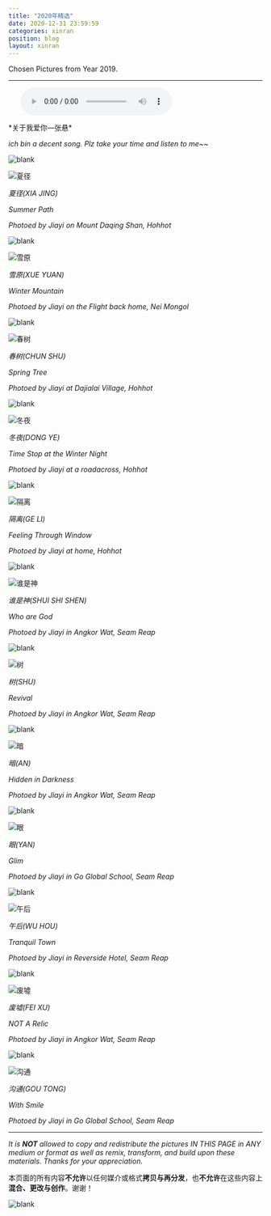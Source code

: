 ```yaml
---
title: "2020年精选"
date: 2020-12-31 23:59:59
categories: xinran
position: blog
layout: xinran
---
```


Chosen Pictures from Year 2019.

---

<ul class="list-inline text-center">
<audio controls="controls">
    <source src="http://music.163.com/song/media/outer/url?id=16435049.mp3" type="audio/ogg">
    <source src="http://music.163.com/song/media/outer/url?id=16435049.mp3" type="audio/mpeg">
<embed height="50" width="1500" src="http://music.163.com/song/media/outer/url?id=16435049.mp3" />
</audio>
</ul>
*关于我爱你—张悬*

*ich bin a decent song. Plz take your time and listen to me~~*

![blank](/assets/img/placeholder.png)

![夏径](https://s3.ax1x.com/2021/02/28/69lpR0.md.jpg)

*夏径(XIA JING)*

*Summer Path*

*Photoed by Jiayi on Mount Daqing Shan, Hohhot*


![blank](/assets/img/placeholder.png)

![雪原](https://s3.ax1x.com/2021/02/28/69lSGq.md.jpg)

*雪原(XUE YUAN)*

*Winter Mountain*

*Photoed by Jiayi on the Flight back home, Nei Mongol*


![blank](/assets/img/placeholder.png)

![春树](https://s3.ax1x.com/2021/02/28/69Q7xf.md.jpg)

*春树(CHUN SHU)*

*Spring Tree*

*Photoed by Jiayi at Dajialai Village, Hohhot*


![blank](/assets/img/placeholder.png)

![冬夜](https://s3.ax1x.com/2021/02/28/69QLqg.md.jpg)

*冬夜(DONG YE)*

*Time Stop at the Winter Night*

*Photoed by Jiayi at a roadacross, Hohhot*


![blank](/assets/img/placeholder.png)

![隔离](https://s3.ax1x.com/2021/02/28/69QTRP.md.jpg)

*隔离(GE LI)*

*Feeling Through Window*

*Photoed by Jiayi at home, Hohhot*

![blank](/assets/img/placeholder.png)

![谁是神](https://s1.ax1x.com/2020/09/05/wEK7nJ.jpg)

*谁是神(SHUI SHI SHEN)*

*Who are God*

*Photoed by Jiayi in Angkor Wat, Seam Reap*


![blank](/assets/img/placeholder.png)

![树](https://s1.ax1x.com/2020/09/05/wE3WSP.jpg)

*树(SHU)*

*Revival*

*Photoed by Jiayi in Angkor Wat, Seam Reap*

![blank](/assets/img/placeholder.png)

![暗](https://s1.ax1x.com/2020/09/05/wE3gJI.jpg)

*暗(AN)*

*Hidden in Darkness*

*Photoed by Jiayi in Angkor Wat, Seam Reap*

![blank](/assets/img/placeholder.png)

![眼](https://s1.ax1x.com/2020/09/05/wE32Wt.jpg)

*眼(YAN)*

*Glim*

*Photoed by Jiayi in Go Global School, Seam Reap*

![blank](/assets/img/placeholder.png)

![午后](https://s1.ax1x.com/2020/09/05/wE3sdH.jpg)

*午后(WU HOU)*

*Tranquil Town*

*Photoed by Jiayi in Reverside Hotel, Seam Reap*

![blank](/assets/img/placeholder.png)

![废墟](https://s1.ax1x.com/2020/09/05/wE3yod.jpg)

*废墟(FEI XU)*

*NOT A Relic*

*Photoed by Jiayi in Angkor Wat, Seam Reap*

![blank](/assets/img/placeholder.png)

![沟通](https://s1.ax1x.com/2020/09/05/wE3cFA.jpg)

*沟通(GOU TONG)*

*With Smile*

*Photoed by Jiayi in Go Global School, Seam Reap*

---

*It is **NOT** allowed to copy and redistribute the pictures IN THIS PAGE in ANY medium or format as well as remix, transform, and build upon these materials. Thanks for your appreciation.*

本页面的所有内容**不允许**以任何媒介或格式**拷贝与再分发**，也**不允许**在这些内容上**混合、更改与创作**。谢谢！

![blank](/assets/img/placeholder.png)
